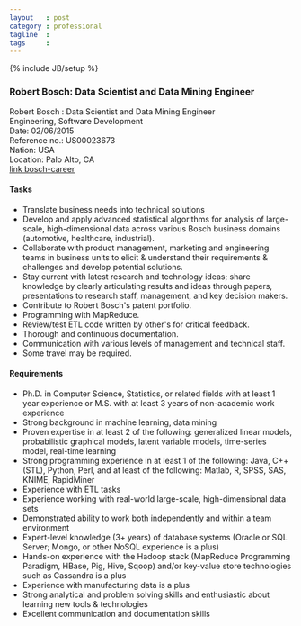 ```yaml
---
layout   : post
category : professional
tagline  : 
tags     : 
---
```

{% include JB/setup %}

### Robert Bosch: Data Scientist and Data Mining Engineer

Robert Bosch
:   Data Scientist and Data Mining Engineer  
    Engineering, Software Development  
    Date: 02/06/2015  
    Reference no.: US00023673  
    Nation: USA  
    Location: Palo Alto, CA  
    [link bosch-career](https://your.bosch-career.com/en/web/us/us/applying_us/jobsearch_9/-/cui/job/null/en/54747A8C2BC28F90E10080000A032126)

#### Tasks

- Translate business needs into technical solutions
- Develop and apply advanced statistical algorithms for analysis of large-scale, high-dimensional data across various Bosch business domains (automotive, healthcare, industrial).
- Collaborate with product management, marketing and engineering teams in business units to elicit & understand their requirements & challenges and develop potential solutions.
- Stay current with latest research and technology ideas; share knowledge by clearly articulating results and ideas through papers, presentations to research staff, management, and key decision makers.
- Contribute to Robert Bosch's patent portfolio.
- Programming with MapReduce.
- Review/test ETL code written by other's for critical feedback.
- Thorough and continuous documentation.
- Communication with various levels of management and technical staff.
- Some travel may be required.

#### Requirements

- Ph.D. in Computer Science, Statistics, or related fields with at least 1 year experience or M.S. with at least 3 years of non-academic work experience
- Strong background in machine learning, data mining
- Proven expertise in at least 2 of the following: generalized linear models, probabilistic graphical models, latent variable models, time-series model, real-time learning
- Strong programming experience in at least 1 of the following: Java, C++(STL), Python, Perl, and at least of the following: Matlab, R, SPSS, SAS, KNIME, RapidMiner
- Experience with ETL tasks
- Experience working with real-world large-scale, high-dimensional data sets
- Demonstrated ability to work both independently and within a team environment
- Expert-level knowledge (3+ years) of database systems (Oracle or SQL Server; Mongo, or other NoSQL experience is a plus)
- Hands-on experience with the Hadoop stack (MapReduce Programming Paradigm, HBase, Pig, Hive, Sqoop) and/or key-value store technologies such as Cassandra is a plus
- Experience with manufacturing data is a plus
- Strong analytical and problem solving skills and enthusiastic about learning new tools & technologies
- Excellent communication and documentation skills
